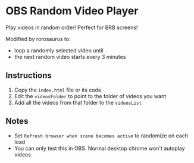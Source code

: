 # OBS Random Video Player

Play videos in random order!
Perfect for BRB screens!

Modified by rorosaurus to:

* loop a randomly selected video until
* the next random video starts every 3 minutes

## Instructions

1. Copy the `index.html` file or its code
2. Edit the `videosFolder` to point to the folder of videos you want
3. Add all the videos from that folder to the `videosList`

## Notes

* Set `Refresh browser when scene becomes active` to randomize on each load
* You can only test this in OBS. Normal desktop chrome won't autoplay videos
